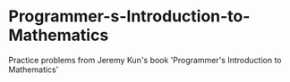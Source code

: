 # Programmer-s-Introduction-to-Mathematics
Practice problems from Jeremy Kun's book 'Programmer's Introduction to Mathematics'

